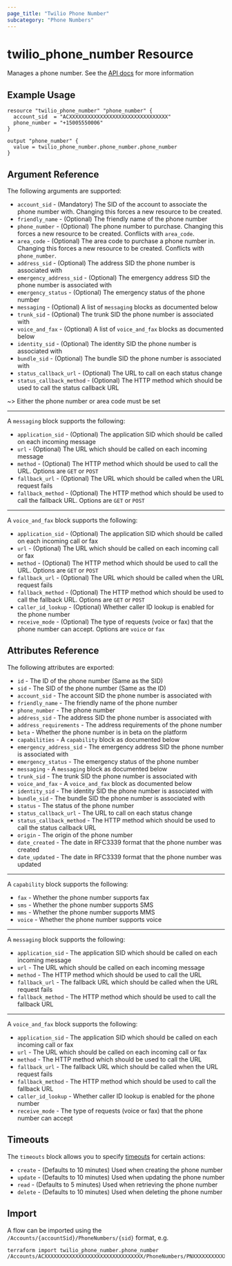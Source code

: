 ```yaml
---
page_title: "Twilio Phone Number"
subcategory: "Phone Numbers"
---
```


# twilio_phone_number Resource

Manages a phone number. See the [API docs](https://www.twilio.com/docs/phone-numbers/api/incomingphonenumber-resource) for more information

## Example Usage

```hcl
resource "twilio_phone_number" "phone_number" {
  account_sid  = "ACXXXXXXXXXXXXXXXXXXXXXXXXXXXXXXXX"
  phone_number = "+15005550006"
}

output "phone_number" {
  value = twilio_phone_number.phone_number.phone_number
}
```

## Argument Reference

The following arguments are supported:

- `account_sid` - (Mandatory) The SID of the account to associate the phone number with. Changing this forces a new resource to be created.
- `friendly_name` - (Optional) The friendly name of the phone number
- `phone_number` - (Optional) The phone number to purchase. Changing this forces a new resource to be created. Conflicts with `area_code`.
- `area_code` - (Optional) The area code to purchase a phone number in. Changing this forces a new resource to be created. Conflicts with `phone_number`.
- `address_sid` - (Optional) The address SID the phone number is associated with
- `emergency_address_sid` - (Optional) The emergency address SID the phone number is associated with
- `emergency_status` - (Optional) The emergency status of the phone number
- `messaging` - (Optional) A list of `messaging` blocks as documented below
- `trunk_sid` - (Optional) The trunk SID the phone number is associated with
- `voice_and_fax` - (Optional) A list of `voice_and_fax` blocks as documented below
- `identity_sid` - (Optional) The identity SID the phone number is associated with
- `bundle_sid` - (Optional) The bundle SID the phone number is associated with
- `status_callback_url` - (Optional) The URL to call on each status change
- `status_callback_method` - (Optional) The HTTP method which should be used to call the status callback URL

~> Either the phone number or area code must be set

---

A `messaging` block supports the following:

- `application_sid` - (Optional) The application SID which should be called on each incoming message
- `url` - (Optional) The URL which should be called on each incoming message
- `method` - (Optional) The HTTP method which should be used to call the URL. Options are `GET` or `POST`
- `fallback_url` - (Optional) The URL which should be called when the URL request fails
- `fallback_method` - (Optional) The HTTP method which should be used to call the fallback URL. Options are `GET` or `POST`

---

A `voice_and_fax` block supports the following:

- `application_sid` - (Optional) The application SID which should be called on each incoming call or fax
- `url` - (Optional) The URL which should be called on each incoming call or fax
- `method` - (Optional) The HTTP method which should be used to call the URL. Options are `GET` or `POST`
- `fallback_url` - (Optional) The URL which should be called when the URL request fails
- `fallback_method` - (Optional) The HTTP method which should be used to call the fallback URL. Options are `GET` or `POST`
- `caller_id_lookup` - (Optional) Whether caller ID lookup is enabled for the phone number
- `receive_mode` - (Optional) The type of requests (voice or fax) that the phone number can accept. Options are `voice` or `fax`

## Attributes Reference

The following attributes are exported:

- `id` - The ID of the phone number (Same as the SID)
- `sid` - The SID of the phone number (Same as the ID)
- `account_sid` - The account SID the phone number is associated with
- `friendly_name` - The friendly name of the phone number
- `phone_number` - The phone number
- `address_sid` - The address SID the phone number is associated with
- `address_requirements` - The address requirements of the phone number
- `beta` - Whether the phone number is in beta on the platform
- `capabilities` - A `capability` block as documented below
- `emergency_address_sid` - The emergency address SID the phone number is associated with
- `emergency_status` - The emergency status of the phone number
- `messaging` - A `messaging` block as documented below
- `trunk_sid` - The trunk SID the phone number is associated with
- `voice_and_fax` - A `voice_and_fax` block as documented below
- `identity_sid` - The identity SID the phone number is associated with
- `bundle_sid` - The bundle SID the phone number is associated with
- `status` - The status of the phone number
- `status_callback_url` - The URL to call on each status change
- `status_callback_method` - The HTTP method which should be used to call the status callback URL
- `origin` - The origin of the phone number
- `date_created` - The date in RFC3339 format that the phone number was created
- `date_updated` - The date in RFC3339 format that the phone number was updated

---

A `capability` block supports the following:

- `fax` - Whether the phone number supports fax
- `sms` - Whether the phone number supports SMS
- `mms` - Whether the phone number supports MMS
- `voice` - Whether the phone number supports voice

---

A `messaging` block supports the following:

- `application_sid` - The application SID which should be called on each incoming message
- `url` - The URL which should be called on each incoming message
- `method` - The HTTP method which should be used to call the URL
- `fallback_url` - The fallback URL which should be called when the URL request fails
- `fallback_method` - The HTTP method which should be used to call the fallback URL

---

A `voice_and_fax` block supports the following:

- `application_sid` - The application SID which should be called on each incoming call or fax
- `url` - The URL which should be called on each incoming call or fax
- `method` - The HTTP method which should be used to call the URL
- `fallback_url` - The fallback URL which should be called when the URL request fails
- `fallback_method` - The HTTP method which should be used to call the fallback URL
- `caller_id_lookup` - Whether caller ID lookup is enabled for the phone number
- `receive_mode` - The type of requests (voice or fax) that the phone number can accept

## Timeouts

The `timeouts` block allows you to specify [timeouts](https://www.terraform.io/docs/configuration/resources.html#timeouts) for certain actions:

- `create` - (Defaults to 10 minutes) Used when creating the phone number
- `update` - (Defaults to 10 minutes) Used when updating the phone number
- `read` - (Defaults to 5 minutes) Used when retrieving the phone number
- `delete` - (Defaults to 10 minutes) Used when deleting the phone number

## Import

A flow can be imported using the `/Accounts/{accountSid}/PhoneNumbers/{sid}` format, e.g.

```shell
terraform import twilio_phone_number.phone_number /Accounts/ACXXXXXXXXXXXXXXXXXXXXXXXXXXXXXXXX/PhoneNumbers/PNXXXXXXXXXXXXXXXXXXXXXXXXXXXXXXXX
```
